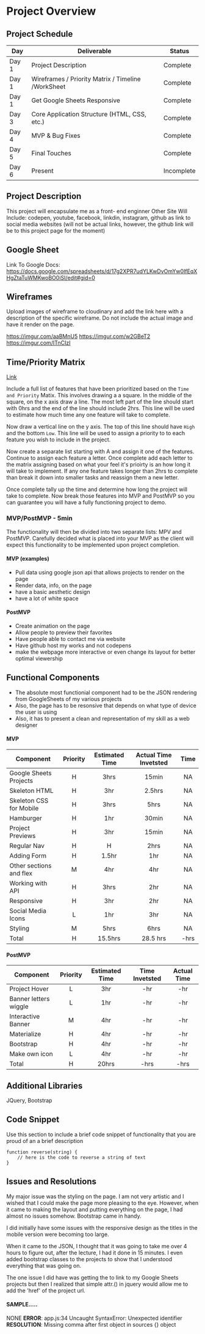 # Project Overview

## Project Schedule

| Day   | Deliverable                                        | Status     |
| ----- | -------------------------------------------------- | ---------- |
| Day 1 | Project Description                                | Complete   |
| Day 1 | Wireframes / Priority Matrix / Timeline /WorkSheet | Complete   |
| Day 1 | Get Google Sheets Responsive                       | Complete   |
| Day 3 | Core Application Structure (HTML, CSS, etc.)       | Complete   |
| Day 4 | MVP & Bug Fixes                                    | Complete   |
| Day 5 | Final Touches                                      | Complete   |
| Day 6 | Present                                            | Incomplete |

## Project Description

This project will encapsulate me as a front- end enginner
Other Site Will Include: codepen, youtube, facebook, linkdin, instagram, github as link to social media websites (will not be actual links, however, the github link will be to this project page for the moment)

## Google Sheet

Link To Google Docs:
https://docs.google.com/spreadsheets/d/17g2XPR7udYLKwDvOmYw0IfEqXHgZtaTuWMKwoBO0iSI/edit#gid=0

## Wireframes

Upload images of wireframe to cloudinary and add the link here with a description of the specific wireframe. Do not include the actual image and have it render on the page.

https://imgur.com/aaBMnU5
https://imgur.com/w2GBeT2
https://imgur.com/ITnCIzI

## Time/Priority Matrix

[Link]()

Include a full list of features that have been prioritized based on the `Time and Priority` Matix. This involves drawing a a square. In the middle of the square, on the x axis draw a line. The most left part of the line should start with 0hrs and the end of the line should include 2hrs. This line will be used to estimate how much time any one feature will take to complete.

Now draw a vertical line on the y axis. The top of this line should have `High` and the bottom `Low`. This line will be used to assign a priority to to each feature you wish to include in the project.

Now create a separate list starting with A and assign it one of the features. Continue to assign each feature a letter. Once complete add each letter to the matrix assigning based on what your feel it's prioirty is an how long it will take to implement. If any one feature takes longer than 2hrs to complete than break it down into smaller tasks and reassign them a new letter.

Once complete tally up the time and determine how long the project will take to complete. Now break those features into MVP and PostMVP so you can guarantee you will have a fully functioning project to demo.

### MVP/PostMVP - 5min

The functionality will then be divided into two separate lists: MPV and PostMVP. Carefully decided what is placed into your MVP as the client will expect this functionality to be implemented upon project completion.

#### MVP (examples)

- Pull data using google json api that allows projects to render on the page
- Render data, info, on the page
- have a basic aesthetic design
- have a lot of white space

#### PostMVP

- Create animation on the page
- Allow people to preview their favorites
- Have people able to contact me via website
- Have github host my works and not codepens
- make the webpage more interactive or even change its layout for better optimal viewership

## Functional Components

- The absolute most functionial component had to be the JSON rendering from GoogleSheets of my various projects
- Also, the page has to be resonsive that depends on what type of device the user is using
- Also, it has to present a clean and representation of my skill as a web designer

#### MVP

| Component               | Priority | Estimated Time | Actual Time Invetsted | Time |
| ----------------------- | :------: | :------------: | :-------------------: | :--: |
| Google Sheets Projects  |    H     |      3hrs      |         15min         |  NA  |
| Skeleton HTML           |    H     |      3hr       |        2.5hrs         |  NA  |
| Skeleton CSS for Mobile |    H     |      3hrs      |         5hrs          |  NA  |
| Hamburger               |    H     |      1hr       |         30min         |  NA  |
| Project Previews        |    H     |      3hr       |         15min         |  NA  |
| Regular Nav             |    H     |       H        |         2hrs          |  NA  |
| Adding Form             |    H     |     1.5hr      |          1hr          |  NA  |
| Other sections and flex |    M     |      4hr       |          4hr          |  NA  |
| Working with API        |    H     |      3hrs      |          2hr          |  NA  |
| Responsive              |    H     |      3hr       |          2hr          |  NA  |
| Social Media Icons      |    L     |      1hr       |          3hr          |  NA  |
| Styling                 |    M     |      5hrs      |         6hrs          |  NA  |
| Total                   |    H     |    15.5hrs     |       28.5 hrs        | -hrs |

#### PostMVP

| Component             | Priority | Estimated Time | Time Invetsted | Actual Time |
| --------------------- | :------: | :------------: | :------------: | :---------: |
| Project Hover         |    L     |      3hr       |      -hr       |     -hr     |
| Banner letters wiggle |    L     |      1hr       |      -hr       |     -hr     |
| Interactive Banner    |    M     |      4hr       |      -hr       |     -hr     |
| Materialize           |    H     |      4hr       |      -hr       |     -hr     |
| Bootstrap             |    H     |      4hr       |      -hr       |     -hr     |
| Make own icon         |    L     |      4hr       |      -hr       |     -hr     |
| Total                 |    H     |     20hrs      |      -hrs      |    -hrs     |

## Additional Libraries

JQuery, Bootstrap

## Code Snippet

Use this section to include a brief code snippet of functionality that you are proud of an a brief description

```
function reverse(string) {
	// here is the code to reverse a string of text
}
```

## Issues and Resolutions

My major issue was the styling on the page. I am not very artistic and I wished that I could make the page more pleasing to the eye. However, when it came to making the layout and putting everything on the page, I had almost no issues somehow. Bootstrap came in handy.

I did initially have some issues with the responsive design as the titles in the mobile version were becoming too large.

When it came to the JSON, I thought that it was going to take me over 4 hours to figure out, after the lecture, I had it done in 15 minutes. I even added bootstrap classes to the projects to show that I understood everything that was going on.

The one issue I did have was getting the <a> to link to my Google Sheets projects but then I realized that simple attr.() in jquery would allow me to add the 'href' of the project url.

#### SAMPLE.....

NONE
**ERROR**: app.js:34 Uncaught SyntaxError: Unexpected identifier  
**RESOLUTION**: Missing comma after first object in sources {} object
